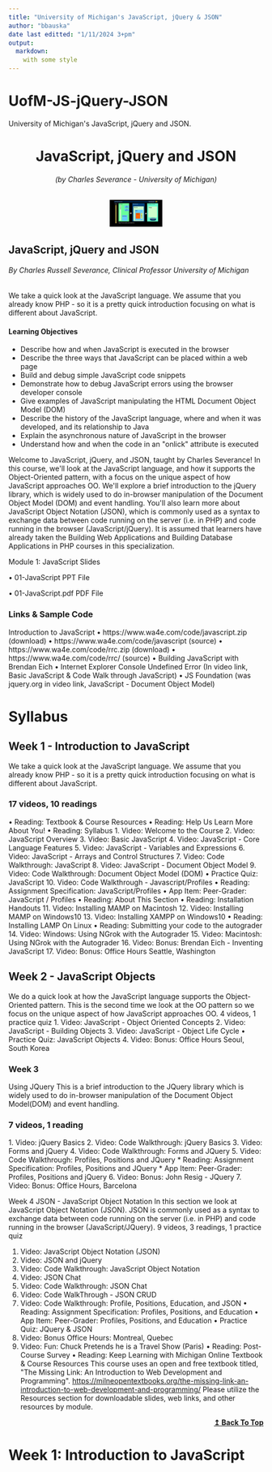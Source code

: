 ```yaml
---
title: "University of Michigan's JavaScript, jQuery & JSON"
author: "bbauska"
date last editted: "1/11/2024 3+pm"
output: 
  markdown:
    with some style
---
```


# UofM-JS-jQuery-JSON
University of Michigan's JavaScript, jQuery and JSON.

<!--~~~~~~~~~~~~~~~~~~~~~~~~~~~~~~~~~~~~~~~~~~~~~~~~~~~~~~~~~~~~~~~~~~~~~~~~~~~~~~~~~~~~~~~~~~~~-->
<!--~~~~~~~~~~~~~~~~~~~~~~~~~ readme.md of js-jquery-json.bauska.org ~~~~~~~~~~~~~~~~~~~~~~~~~~~-->
<h1 align="center">JavaScript, jQuery and JSON</h1>

<h6 align="center">(by Charles Severance - University of Michigan)</h6>
<!--~~~~~~~~~~~~~~~~~~~~~~~~~~~~~~~~~~~~~~~~~~~~~~~~~~~~~~~~~~~~~~~~~~~~~~~~~~~~~~~~~~~~~~~~~~~~-->
<!--~~~~~~~~~~~~~~~~~~~~~~~~~~~~~~~~~~~ 01.  logo (01) ~~~~~~~~~~~~~~~~~~~~~~~~~~~~~~~~~~~~-->
<p align="center">
  <img src="./images/image001.png" 
  alt="logo." 
  style="border: 2px solid #000000;" 
  width="20%" />
</p>

<h2>JavaScript, jQuery and JSON</h2>
<h6>By Charles Russell Severance, Clinical Professor University of Michigan</h6>

We take a quick look at the JavaScript language. We assume that you already know PHP - so it is a pretty quick introduction focusing on what is different about JavaScript.

<h4>Learning Objectives</h4>
<ul>
  <li>Describe how and when JavaScript is executed in the browser</li>
  <li>Describe the three ways that JavaScript can be placed within a web page</li>
  <li>Build and debug simple JavaScript code snippets</li>
  <li>Demonstrate how to debug JavaScript errors using the browser developer console</li>
  <li>Give examples of JavaScript manipulating the HTML Document Object Model (DOM)</li>
  <li>Describe the history of the JavaScript language, where and when it was developed, and its relationship to Java</li>
  <li>Explain the asynchronous nature of JavaScript in the browser</li>
  <li>Understand how and when the code in an "onlick" attribute is executed</li>
</ul>

Welcome to JavaScript, jQuery, and JSON, taught by Charles Severance!
In this course, we'll look at the JavaScript language, and how it supports the Object-Oriented pattern, with a focus on the unique aspect of how JavaScript approaches OO. We'll explore a brief introduction to the jQuery library, which is widely used to do in-browser manipulation of the Document Object Model (DOM) and event handling. You'll also learn more about JavaScript Object Notation (JSON), which is commonly used as a syntax to exchange data between code running on the server (i.e. in PHP) and code running in the browser (JavaScript/jQuery).
It is assumed that learners have already taken the Building Web Applications and Building Database Applications in PHP courses in this specialization.

Module 1: JavaScript
Slides

•	01-JavaScript PPT File

•	01-JavaScript.pdf PDF File

<h3>Links & Sample Code</h3>
Introduction to JavaScript
  •	https://www.wa4e.com/code/javascript.zip (download)
  •	https://www.wa4e.com/code/javascript (source)  
  •	https://www.wa4e.com/code/rrc.zip (download)
  •	https://www.wa4e.com/code/rrc/ (source)
  •	Building JavaScript with Brendan Eich
  •	Internet Explorer Console Undefined Error (In video link, Basic JavaScript & Code Walk through JavaScript)
  •	JS Foundation (was jquery.org in video link, JavaScript - Document Object Model)


<h1>Syllabus</h1>

<h2>Week 1 - Introduction to JavaScript</h2>
We take a quick look at the JavaScript language. We assume that you already know PHP - so it is a pretty quick introduction focusing on what is different about JavaScript.

<h3>17 videos, 10 readings</h3>
  •	Reading: Textbook & Course Resources
  •	Reading: Help Us Learn More About You!
  •	Reading: Syllabus
1.	Video: Welcome to the Course
2.	Video: JavaScript Overview
3.	Video: Basic JavaScript
4.	Video: JavaScript - Core Language Features
5.	Video: JavaScript - Variables and Expressions
6.	Video: JavaScript - Arrays and Control Structures
7.	Video: Code Walkthrough: JavaScript
8.	Video: JavaScript - Document Object Model
9.	Video: Code Walkthrough: Document Object Model (DOM)
  •	Practice Quiz: JavaScript
10.	Video: Code Walkthrough - Javascript/Profiles
  •	Reading: Assignment Specification: JavaScript/Profiles
  •	App Item: Peer-Grader: JavaScript / Profiles
  •	Reading: About This Section
  •	Reading: Installation Handouts
11.	Video: Installing MAMP on Macintosh
12.	Video: Installing MAMP on Windows10
13.	Video: Installing XAMPP on Windows10
•	Reading: Installing LAMP On Linux
•	Reading: Submitting your code to the autograder
14.	Video: Windows: Using NGrok with the Autograder
15.	Video: Macintosh: Using NGrok with the Autograder
16.	Video: Bonus: Brendan Eich - Inventing JavaScript
17.	Video: Bonus: Office Hours Seattle, Washington

<h2>Week 2 - JavaScript Objects</h2>
We do a quick look at how the JavaScript language supports the Object-Oriented pattern. This is the second time we look at the OO pattern so we focus on the unique aspect of how JavaScript approaches OO.
4 videos, 1 practice quiz
1.	Video: JavaScript - Object Oriented Concepts
2.	Video: JavaScript - Building Objects
3.	Video: JavaScript - Object Life Cycle
•	Practice Quiz: JavaScript Objects
4.	Video: Bonus: Office Hours Seoul, South Korea

### Week 3
Using JQuery
This is a brief introduction to the JQuery library which is widely used to do in-browser manipulation of the Document Object Model(DOM) and event handling.
<h3>7 videos, 1 reading</h3>
1.	Video: jQuery Basics
2.	Video: Code Walkthrough: jQuery Basics
3.	Video: Forms and jQuery
4.	Video: Code Walkthrough: Forms and JQuery
5.	Video: Code Walkthrough: Profiles, Positions and JQuery
  * Reading: Assignment Specification: Profiles, Positions and JQuery
  * App Item: Peer-Grader: Profiles, Positions and jQuery
6.	Video: Bonus: John Resig - JQuery
7.	Video: Bonus: Office Hours, Barcelona

Week 4
JSON - JavaScript Object Notation
In this section we look at JavaScript Object Notation (JSON). JSON is commonly used as a syntax to exchange data between code running on the server (i.e. in PHP) and code running in the browser (JavaScript/JQuery).
9 videos, 3 readings, 1 practice quiz
1.	Video: JavaScript Object Notation (JSON)
2.	Video: JSON and jQuery
3.	Video: Code Walkthrough: JavaScript Object Notation
4.	Video: JSON Chat
5.	Video: Code Walkthrough: JSON Chat
6.	Video: Code WalkThrough - JSON CRUD
7.	Video: Code Walkthrough: Profile, Positions, Education, and JSON
•	Reading: Assignment Specification: Profiles, Positions, and Education
•	App Item: Peer-Grader: Profiles, Positions, and Education
•	Practice Quiz: JQuery & JSON
8.	Video: Bonus Office Hours: Montreal, Quebec
9.	Video: Fun: Chuck Pretends he is a Travel Show (Paris)
•	Reading: Post-Course Survey
•	Reading: Keep Learning with Michigan Online
Textbook & Course Resources
This course uses an open and free textbook titled, "The Missing Link: An Introduction to Web Development and Programming".
https://milneopentextbooks.org/the-missing-link-an-introduction-to-web-development-and-programming/
Please utilize the Resources section for downloadable slides, web links, and other resources by module.

<div align="right">
  <b><a href="#table-of-contents">↥ Back To Top</a></b>
</div>

<h1 id="ch1">Week 1: Introduction to JavaScript</h1>

